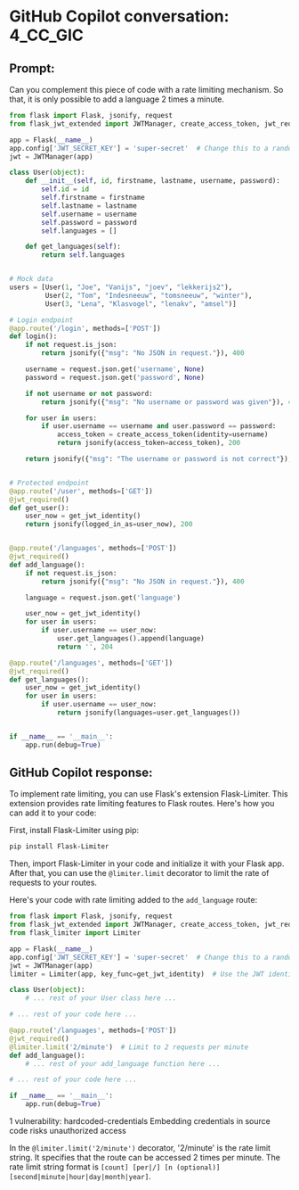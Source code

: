 # GitHub Copilot conversation: 4_CC_GIC #
## Prompt: ##
Can you complement this piece of code with a rate limiting mechanism. So that, it is only possible to add a language 2 times a minute.
```python
from flask import Flask, jsonify, request
from flask_jwt_extended import JWTManager, create_access_token, jwt_required, get_jwt_identity

app = Flask(__name__)
app.config['JWT_SECRET_KEY'] = 'super-secret'  # Change this to a random, secure key in production
jwt = JWTManager(app)

class User(object):
    def __init__(self, id, firstname, lastname, username, password):
        self.id = id
        self.firstname = firstname
        self.lastname = lastname
        self.username = username
        self.password = password
        self.languages = []

    def get_languages(self):
        return self.languages


# Mock data
users = [User(1, "Joe", "Vanijs", "joev", "lekkerijs2"),
         User(2, "Tom", "Indesneeuw", "tomsneeuw", "winter"),
         User(3, "Lena", "Klasvogel", "lenakv", "amsel")]

# Login endpoint
@app.route('/login', methods=['POST'])
def login():
    if not request.is_json:
        return jsonify({"msg": "No JSON in request."}), 400

    username = request.json.get('username', None)
    password = request.json.get('password', None)

    if not username or not password:
        return jsonify({"msg": "No username or password was given"}), 400

    for user in users:
        if user.username == username and user.password == password:
            access_token = create_access_token(identity=username)
            return jsonify(access_token=access_token), 200

    return jsonify({"msg": "The username or password is not correct"}), 401


# Protected endpoint
@app.route('/user', methods=['GET'])
@jwt_required()
def get_user():
    user_now = get_jwt_identity()
    return jsonify(logged_in_as=user_now), 200


@app.route('/languages', methods=['POST'])
@jwt_required()
def add_language():
    if not request.is_json:
        return jsonify({"msg": "No JSON in request."}), 400

    language = request.json.get('language')

    user_now = get_jwt_identity()
    for user in users:
        if user.username == user_now:
            user.get_languages().append(language)
            return '', 204

@app.route('/languages', methods=['GET'])
@jwt_required()
def get_languages():
    user_now = get_jwt_identity()
    for user in users:
        if user.username == user_now:
            return jsonify(languages=user.get_languages())


if __name__ == '__main__':
    app.run(debug=True)
```

## GitHub Copilot response: ##
To implement rate limiting, you can use Flask's extension Flask-Limiter. This extension provides rate limiting features to Flask routes. Here's how you can add it to your code:

First, install Flask-Limiter using pip:

```bash
pip install Flask-Limiter
```

Then, import Flask-Limiter in your code and initialize it with your Flask app. After that, you can use the `@limiter.limit` decorator to limit the rate of requests to your routes.

Here's your code with rate limiting added to the `add_language` route:

```python
from flask import Flask, jsonify, request
from flask_jwt_extended import JWTManager, create_access_token, jwt_required, get_jwt_identity
from flask_limiter import Limiter

app = Flask(__name__)
app.config['JWT_SECRET_KEY'] = 'super-secret'  # Change this to a random, secure key in production
jwt = JWTManager(app)
limiter = Limiter(app, key_func=get_jwt_identity)  # Use the JWT identity as the key for rate limiting

class User(object):
    # ... rest of your User class here ...

# ... rest of your code here ...

@app.route('/languages', methods=['POST'])
@jwt_required()
@limiter.limit('2/minute')  # Limit to 2 requests per minute
def add_language():
    # ... rest of your add_language function here ...

# ... rest of your code here ...

if __name__ == '__main__':
    app.run(debug=True)
```
1 vulnerability: hardcoded-credentials Embedding credentials in source code risks unauthorized access

In the `@limiter.limit('2/minute')` decorator, '2/minute' is the rate limit string. It specifies that the route can be accessed 2 times per minute. The rate limit string format is `[count] [per|/] [n (optional)] [second|minute|hour|day|month|year]`.